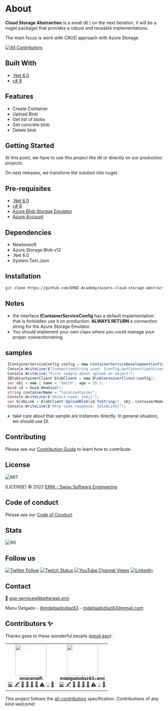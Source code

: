 # About

**Cloud Storage Abstraction** is a small dll ( on the next iteration, it will be a nuget package) that provides a robust and reusable implementations.

The main focus is work with CRUD approach with Azure Storage.

<!-- ALL-CONTRIBUTORS-BADGE:START - Do not remove or modify this section -->
[![All Contributors](https://img.shields.io/badge/all_contributors-2-orange.svg?style=flat-square)](#contributors)
<!-- ALL-CONTRIBUTORS-BADGE:END -->

## Built With

- [.Net 6.0](https://docs.microsoft.com/en-us/dotnet/core/whats-new/dotnet-6)
- [c# 8](https://docs.microsoft.com/es-es/dotnet/csharp/whats-new/csharp-8)

## Features

- Create Container
- Upload Blob
- Get list of blobs
- Get concrete blob
- Delete blob

## Getting Started

At this point, we have to use this project like dll or directly on our production projects.

On next releases, we transform the solution into nuget.

## Pre-requisites

- [.Net 6.0](https://docs.microsoft.com/en-us/dotnet/core/whats-new/dotnet-6)
- [c# 8](https://docs.microsoft.com/es-es/dotnet/csharp/whats-new/csharp-8)
- [Azure Blob Storage Emulator](https://docs.microsoft.com/es-es/azure/storage/common/storage-use-emulator)
- [Azure Account](https://portal.azure.com)

## Dependencies

- Newtonsoft
- Azure.Storage.Blob v12
- .Net 6.0
- System.Text.Json

## Installation

```sh
git clone https://github.com/ERNI-Academy/assets-cloud-storage-abstraction.git
```
## Notes

- the interface **IContainerServiceConfig** has a default implementation that is forbidden use it on production. **ALWAYS RETURN** a connection string for the Azure Storage Emulator.
- You should implement your own class where you could manage your proper connectionstring

## samples

```c#
 IContainerServiceConfig config = new ContainerServiceDevelopmentConfig();
 Console.WriteLine($"ConnectionString used: {config.GetConnectionString()}");
 Console.WriteLine("first sample about upload an object");
 IBlobContainerClient blobClient = new BlobContainerClient(config);
 var obj = new { name = "Smith", age = 38 };
 Guid id = Guid.NewGuid();
 string containerName = "localcontainer";
 Console.WriteLine($"object used: {obj}");
 var blobLink = blobClient.UploadBlob(id.ToString(), obj, containerName).Result;
 Console.WriteLine($"Http code response: {blobLink}");
```

- take care about that sample are instances directly. In general situation, we should use DI.

## Contributing

Please see our [Contribution Guide](CONTRIBUTING.md) to learn how to contribute.

## License

![MIT](https://img.shields.io/badge/License-MIT-blue.svg)

(LICENSE) © 2022 [ERNI - Swiss Software Engineering](https://www.betterask.erni)

## Code of conduct

Please see our [Code of Conduct](CODE_OF_CONDUCT.md)

## Stats

![Alt](https://repobeats.axiom.co/api/embed/911a546db445db2cf7937deb4bcfbbda50d8404b.svg "Repobeats analytics image")

## Follow us

[![Twitter Follow](https://img.shields.io/twitter/follow/ERNI?style=social)](https://www.twitter.com/ERNI)
[![Twitch Status](https://img.shields.io/twitch/status/erni_academy?label=Twitch%20Erni%20Academy&style=social)](https://www.twitch.tv/erni_academy)
[![YouTube Channel Views](https://img.shields.io/youtube/channel/views/UCkdDcxjml85-Ydn7Dc577WQ?label=Youtube%20Erni%20Academy&style=social)](https://www.youtube.com/channel/UCkdDcxjml85-Ydn7Dc577WQ)
[![Linkedin](https://img.shields.io/badge/linkedin-31k-green?style=social&logo=Linkedin)](https://www.linkedin.com/company/erni)

## Contact

📧 [esp-services@betterask.erni](mailto:esp-services@betterask.erni)

Manu Delgado  - [@mdelgadodiaz83](https://twitter.com/MDelgadoDiaz83) - mdelgadodiaz83@gmail.com

## Contributors ✨

Thanks goes to these wonderful people ([emoji key](https://allcontributors.org/docs/en/emoji-key)):

<!-- ALL-CONTRIBUTORS-LIST:START - Do not remove or modify this section -->
<!-- prettier-ignore-start -->
<!-- markdownlint-disable -->
<table>
  <tr>
    <td align="center"><a href="https://github.com/omaramalfi"><img src="https://avatars.githubusercontent.com/u/85349124?v=4?s=100" width="100px;" alt=""/><br /><sub><b>omaramalfi</b></sub></a><br /><a href="https://github.com/ERNI-Academy/assets-cloud-storage-abstraction/commits?author=omaramalfi" title="Code">💻</a> <a href="#content-omaramalfi" title="Content">🖋</a> <a href="https://github.com/ERNI-Academy/assets-cloud-storage-abstraction/commits?author=omaramalfi" title="Documentation">📖</a> <a href="#design-omaramalfi" title="Design">🎨</a> <a href="#ideas-omaramalfi" title="Ideas, Planning, & Feedback">🤔</a> <a href="#maintenance-omaramalfi" title="Maintenance">🚧</a> <a href="https://github.com/ERNI-Academy/assets-cloud-storage-abstraction/commits?author=omaramalfi" title="Tests">⚠️</a> <a href="#example-omaramalfi" title="Examples">💡</a> <a href="https://github.com/ERNI-Academy/assets-cloud-storage-abstraction/pulls?q=is%3Apr+reviewed-by%3Aomaramalfi" title="Reviewed Pull Requests">👀</a></td>
    <td align="center"><a href="https://github.com/mdelgadodiaz83-erni"><img src="https://avatars.githubusercontent.com/u/85220317?v=4?s=100" width="100px;" alt=""/><br /><sub><b>mdelgadodiaz83-erni</b></sub></a><br /><a href="https://github.com/ERNI-Academy/assets-cloud-storage-abstraction/commits?author=mdelgadodiaz83-erni" title="Code">💻</a> <a href="#content-mdelgadodiaz83-erni" title="Content">🖋</a> <a href="https://github.com/ERNI-Academy/assets-cloud-storage-abstraction/commits?author=mdelgadodiaz83-erni" title="Documentation">📖</a> <a href="#design-mdelgadodiaz83-erni" title="Design">🎨</a> <a href="#ideas-mdelgadodiaz83-erni" title="Ideas, Planning, & Feedback">🤔</a> <a href="#maintenance-mdelgadodiaz83-erni" title="Maintenance">🚧</a> <a href="https://github.com/ERNI-Academy/assets-cloud-storage-abstraction/commits?author=mdelgadodiaz83-erni" title="Tests">⚠️</a> <a href="#example-mdelgadodiaz83-erni" title="Examples">💡</a> <a href="https://github.com/ERNI-Academy/assets-cloud-storage-abstraction/pulls?q=is%3Apr+reviewed-by%3Amdelgadodiaz83-erni" title="Reviewed Pull Requests">👀</a></td>
  </tr>
</table>

<!-- markdownlint-restore -->
<!-- prettier-ignore-end -->

<!-- ALL-CONTRIBUTORS-LIST:END -->
This project follows the [all-contributors](https://github.com/all-contributors/all-contributors) specification. Contributions of any kind welcome!
